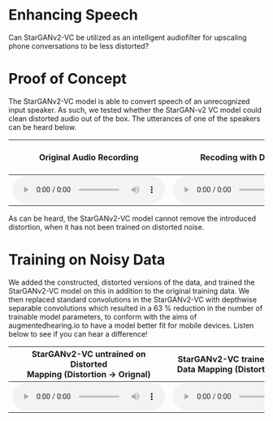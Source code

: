 # Enhancing Speech

Can StarGANv2-VC be utilized as an intelligent audiofilter for upscaling phone conversations to be less distorted?

# Proof of Concept

The StarGANv2-VC model is able to convert speech of an unrecognized input speaker. As such, we tested whether the StarGAN-v2 VC model could clean distorted audio out of the box. The utterances of one of the speakers can be heard below.

<table>
  <thead>
    <tr>
      <th style="text-align: center">Original Audio Recording</th>
      <th style="text-align: center">Recoding with Distortion</th>
      <th style="text-align: center">StarGANv2-VC untrained on Distorted<br> Mapping (Distortion → Orignal)</th>
    </tr>
  </thead>
  <tbody>
    <tr>
      <td style="text-align: center"><audio controls="controls">  <source type="audio/wav" src="https://raw.githubusercontent.com/jonpodtu/EnhancingSpeech_02456/master/docs/samples/VanillaModel_NoPhoneTrain\reconstructed.wav" />&lt;/source&gt; </audio></td>
      <td style="text-align: center"><audio controls="controls">  <source type="audio/wav" src="https://raw.githubusercontent.com/jonpodtu/EnhancingSpeech_02456/master/docs\samples\VanillaModel_NoPhoneTrain\original.wav" />&lt;/source&gt; </audio></td>
      <td style="text-align: center"><audio controls="controls">  <source type="audio/wav" src="https://raw.githubusercontent.com/jonpodtu/EnhancingSpeech_02456/master/docs/samples/VanillaModel_NoPhoneTrain\distorted.wav" />&lt;/source&gt; </audio></td>
    </tr>
  </tbody>
</table>

As can be heard, the StarGANv2-VC model cannot remove the introduced distortion, when it has not been trained on distorted noise.

# Training on Noisy Data

We added the constructed, distorted versions of the data, and trained the StarGANv2-VC model on this in addition to the original training data. We then replaced standard convolutions in the StarGANv2-VC with depthwise separable convolutions which resulted in a 63 % reduction in the number of trainable model parameters, to conform with the aims of augmentedhearing.io to have a model better fit for mobile devices. Listen below to see if you can hear a difference!

<table>
  <thead>
    <tr>
      <th style="text-align: center">StarGANv2-VC untrained on Distorted<br> Mapping (Distortion → Orignal)</th>
      <th style="text-align: center">StarGANv2-VC trained on Distorted<br> Data Mapping (Distortion → Orignal)</th>
      <th style="text-align: center">StarGANv2-VC with DSC trained on Distorted<br> Mapping (Distortion → Orignal)</th>
    </tr>
  </thead>
  <tbody>
    <tr>
      <td style="text-align: center"><audio controls="controls">  <source type="audio/wav" src="https://raw.githubusercontent.com/jonpodtu/EnhancingSpeech_02456/master/docs/samples/VanillaModel_NoPhoneTrain\reconstructed.wav" />&lt;/source&gt; </audio></td>
      <td style="text-align: center"><audio controls="controls">  <source type="audio/wav" src="https://raw.githubusercontent.com/jonpodtu/EnhancingSpeech_02456/master/docs/samples/VanillaModel_PhoneData\p228_phone_to_p228.wav" />&lt;/source&gt; </audio></td>
      <td style="text-align: center"><audio controls="controls">  <source type="audio/wav" src="https://raw.githubusercontent.com/jonpodtu/EnhancingSpeech_02456/master/docs/samples/PhoneHome_PhoneData\p228_phone_to_p228.wav" />&lt;/source&gt; </audio></td>
    </tr>
  </tbody>
</table>
